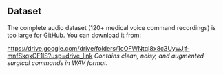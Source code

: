 ## Dataset
The complete audio dataset (120+ medical voice command recordings) is too large for GitHub. 
You can download it from:

https://drive.google.com/drive/folders/1cOFWNtqI8x8c3UywJjf-mnfSkqxCF1lS?usp=drive_link
*Contains clean, noisy, and augmented surgical commands in WAV format.*

